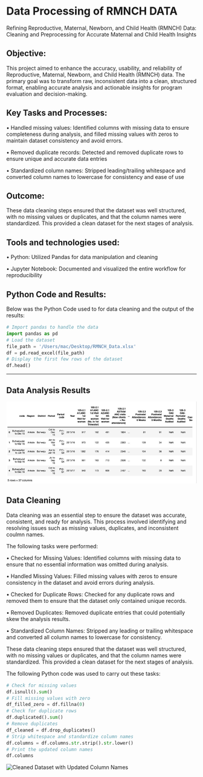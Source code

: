 # Data Processing of RMNCH DATA
Refining Reproductive, Maternal, Newborn, and Child Health (RMNCH) Data: Cleaning and Preprocessing for Accurate Maternal and Child Health Insights
## Objective:
This project aimed to enhance the accuracy, usability, and reliability of Reproductive, Maternal, Newborn, and Child Health (RMNCH) data. The primary goal was to transform raw, inconsistent data into a clean, structured format, enabling accurate analysis and actionable insights for program evaluation and decision-making.
## Key Tasks and Processes:
• Handled missing values: Identified columns with missing data to ensure completeness during analysis, and filled missing values with zeros to maintain dataset consistency and avoid errors.

• Removed duplicate records: Detected and removed duplicate rows to ensure unique and accurate data entries

• Standardized column names: Stripped leading/trailing whitespace and converted column names to lowercase for consistency and
ease of use
## Outcome:
These data cleaning steps ensured that the dataset was well structured, with no missing values or duplicates, and that the column names were standardized. This provided a clean dataset for the next stages of analysis.
## Tools and technologies used:
• Python: Utilized Pandas for data manipulation and cleaning

• Jupyter Notebook: Documented and visualized the entire workflow for reproducibility
## Python Code and Results:
Below was the Python Code used to for data cleaning and the output of the results:
```python
# Import pandas to handle the data
import pandas as pd
# Load the dataset
file_path = '/Users/mac/Desktop/RMNCH_Data.xlsx'
df = pd.read_excel(file_path)
# Display the first few rows of the dataset
df.head()
```
---

## Data Analysis Results
![RMNCH dataset](results/RMNCH_Dataset.jpg)

## Data Cleaning
Data cleaning was an essential step to ensure the dataset was accurate, consistent, and ready for analysis. This process involved identifying and resolving issues such as missing values, duplicates, and inconsistent coulmn names.

The following tasks were performed:

• Checked for Missing Values: Identified columns with missing data to ensure that no essential information was omitted during analysis.

• Handled Missing Values: Filled missing values with zeros to ensure consistency in the dataset and avoid errors during analysis.

• Checked for Duplicate Rows: Checked for any duplicate rows and removed them to ensure that the dataset only contained unique records.

• Removed Duplicates: Removed duplicate entries that could potentially skew the analysis results.

• Standardized Column Names: Stripped any leading or trailing whitespace and converted all column names to lowercase for consistency.

These data cleaning steps ensured that the dataset was well structured, with no missing values or duplicates, and that the column names were standardized. This provided a clean dataset for the next stages of analysis.

The following Python code was used to carry out these tasks:
```python
# Check for missing values
df.isnull().sum()
# Fill missing values with zero
df_filled_zero = df.fillna(0)
# Check for duplicate rows
df.duplicated().sum()
# Remove duplicates
df_cleaned = df.drop_duplicates()
# Strip whitespace and standardize column names
df.columns = df.columns.str.strip().str.lower()
# Print the updated column names
df.columns
```
![Cleaned Dataset with Updated Column Names](Data_Cleaning_Output.jpg)
